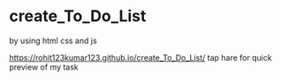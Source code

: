 # create_To_Do_List
by using html css and js

 https://rohit123kumar123.github.io/create_To_Do_List/   tap hare for quick preview of my task

